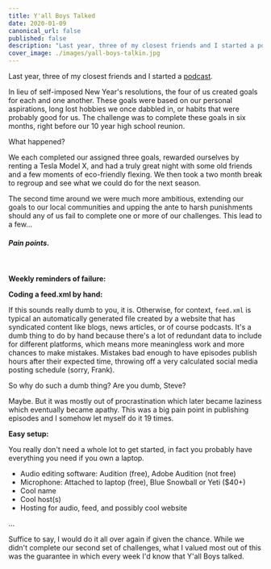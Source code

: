 ```yaml
---
title: Y'all Boys Talked
date: 2020-01-09
canonical_url: false
published: false
description: "Last year, three of my closest friends and I started a podcast."
cover_image: ./images/yall-boys-talkin.jpg
---
```


Last year, three of my closest friends and I started a [podcast](https://ybt.fm).

In lieu of self-imposed New Year's resolutions, the four of us created goals for each and one another. These goals were based on our personal aspirations, long lost hobbies we once dabbled in, or habits that were probably good for us. The challenge was to complete these goals in six months, right before our 10 year high school reunion.

What happened?

We each completed our assigned three goals, rewarded ourselves by renting a Tesla Model X, and had a truly great night with some old friends and a few moments of eco-friendly flexing. We then took a two month break to regroup and see what we could do for the next season.

The second time around we were much more ambitious, extending our goals to our local communities and upping the ante to harsh punishments should any of us fail to complete one or more of our challenges. This lead to a few...

##### Pain points.
<br>

**Weekly reminders of failure:**

**Coding a feed.xml by hand:**

If this sounds really dumb to you, it is. Otherwise, for context, `feed.xml` is typical an automatically generated file created by a website that has syndicated content like blogs, news articles, or of course podcasts. It's a dumb thing to do by hand because there's a lot of redundant data to include for different platforms, which means more meaningless work and more chances to make mistakes. Mistakes bad enough to have episodes publish hours after their expected time, throwing off a very calculated social media posting schedule (sorry, Frank).

So why do such a dumb thing? Are you dumb, Steve?

Maybe. But it was mostly out of procrastination which later became laziness which eventually became apathy. This was a big pain point in publishing episodes and I somehow let myself do it 19 times.

**Easy setup:**

You really don't need a whole lot to get started, in fact you probably have everything you need if you own a laptop.

- Audio editing software: Audition (free), Adobe Audition (not free)
- Microphone: Attached to laptop (free), Blue Snowball or Yeti ($40+)
- Cool name
- Cool host(s)
- Hosting for audio, feed, and possibly cool website


...

Suffice to say, I would do it all over again if given the chance. While we didn't complete our second set of challenges, what I valued most out of this was the guarantee in which every week I'd know that Y'all Boys talked.